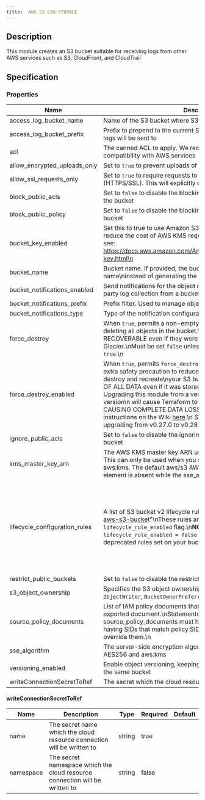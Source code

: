 ```yaml
---
title:  AWS S3-LOG-STORAGE
---
```


## Description

This module creates an S3 bucket suitable for receiving logs from other AWS services such as S3, CloudFront, and CloudTrail

## Specification


### Properties

 Name | Description | Type | Required | Default 
 ------------ | ------------- | ------------- | ------------- | ------------- 
 access_log_bucket_name | Name of the S3 bucket where S3 access logs will be sent to | string | false |  
 access_log_bucket_prefix | Prefix to prepend to the current S3 bucket name, where S3 access logs will be sent to | string | false |  
 acl | The canned ACL to apply. We recommend log-delivery-write for compatibility with AWS services | string | false |  
 allow_encrypted_uploads_only | Set to `true` to prevent uploads of unencrypted objects to S3 bucket | bool | false |  
 allow_ssl_requests_only | Set to `true` to require requests to use Secure Socket Layer (HTTPS/SSL). This will explicitly deny access to HTTP requests | bool | false |  
 block_public_acls | Set to `false` to disable the blocking of new public access lists on the bucket | bool | false |  
 block_public_policy | Set to `false` to disable the blocking of new public policies on the bucket | bool | false |  
 bucket_key_enabled | Set this to true to use Amazon S3 Bucket Keys for SSE-KMS, which reduce the cost of AWS KMS requests.\n\nFor more information, see: https://docs.aws.amazon.com/AmazonS3/latest/userguide/bucket-key.html\n | bool | false |  
 bucket_name | Bucket name. If provided, the bucket will be created with this name\ninstead of generating the name from the context.\n | string | false |  
 bucket_notifications_enabled | Send notifications for the object created events. Used for 3rd-party log collection from a bucket | bool | false |  
 bucket_notifications_prefix | Prefix filter. Used to manage object notifications | string | false |  
 bucket_notifications_type | Type of the notification configuration. Only SQS is supported. | string | false |  
 force_destroy | When `true`, permits a non-empty S3 bucket to be deleted by first deleting all objects in the bucket.\nTHESE OBJECTS ARE NOT RECOVERABLE even if they were versioned and stored in Glacier.\nMust be set `false` unless `force_destroy_enabled` is also `true`.\n | bool | false |  
 force_destroy_enabled | When `true`, permits `force_destroy` to be set to `true`.\nThis is an extra safety precaution to reduce the chance that Terraform will destroy and recreate\nyour S3 bucket, causing COMPLETE LOSS OF ALL DATA even if it was stored in Glacier.\n\nWARNING: Upgrading this module from a version prior to 0.27.0 to this version\n  will cause Terraform to delete your existing S3 bucket CAUSING COMPLETE DATA LOSS\n  unless you follow the upgrade instructions on the Wiki [here](https://github.com/cloudposse/terraform-aws-s3-log-storage/wiki/Upgrading-to-v0.27.0-(POTENTIAL-DATA-LOSS)).\n  See additional instructions for upgrading from v0.27.0 to v0.28.0 [here](https://github.com/cloudposse/terraform-aws-s3-log-storage/wiki/Upgrading-to-v0.28.0-and-AWS-provider-v4-(POTENTIAL-DATA-LOSS)).\n\n | bool | false |  
 ignore_public_acls | Set to `false` to disable the ignoring of public access lists on the bucket | bool | false |  
 kms_master_key_arn | The AWS KMS master key ARN used for the SSE-KMS encryption. This can only be used when you set the value of sse_algorithm as aws:kms. The default aws/s3 AWS KMS master key is used if this element is absent while the sse_algorithm is aws:kms | string | false |  
 lifecycle_configuration_rules | A list of S3 bucket v2 lifecycle rules, as specified in [terraform-aws-s3-bucket](https://github.com/cloudposse/terraform-aws-s3-bucket)"\nThese rules are not affected by the deprecated `lifecycle_rule_enabled` flag.\n**NOTE:** Unless you also set `lifecycle_rule_enabled = false` you will also get the default deprecated rules set on your bucket.\n | list(object({\n    enabled = bool\n    id      = string\n\n    abort_incomplete_multipart_upload_days = number\n\n    # `filter_and` is the `and` configuration block inside the `filter` configuration.\n    # This is the only place you should specify a prefix.\n    filter_and = any\n    expiration = any\n    transition = list(any)\n\n    noncurrent_version_expiration = any\n    noncurrent_version_transition = list(any)\n  })) | false |  
 restrict_public_buckets | Set to `false` to disable the restricting of making the bucket public | bool | false |  
 s3_object_ownership | Specifies the S3 object ownership control. Valid values are `ObjectWriter`, `BucketOwnerPreferred`, and 'BucketOwnerEnforced'. | string | false |  
 source_policy_documents | List of IAM policy documents that are merged together into the exported document.\nStatements defined in source_policy_documents must have unique SIDs.\nStatement having SIDs that match policy SIDs generated by this module will override them.\n | list(string) | false |  
 sse_algorithm | The server-side encryption algorithm to use. Valid values are AES256 and aws:kms | string | false |  
 versioning_enabled | Enable object versioning, keeping multiple variants of an object in the same bucket | bool | false |  
 writeConnectionSecretToRef | The secret which the cloud resource connection will be written to | [writeConnectionSecretToRef](#writeConnectionSecretToRef) | false |  


#### writeConnectionSecretToRef

 Name | Description | Type | Required | Default 
 ------------ | ------------- | ------------- | ------------- | ------------- 
 name | The secret name which the cloud resource connection will be written to | string | true |  
 namespace | The secret namespace which the cloud resource connection will be written to | string | false |  
